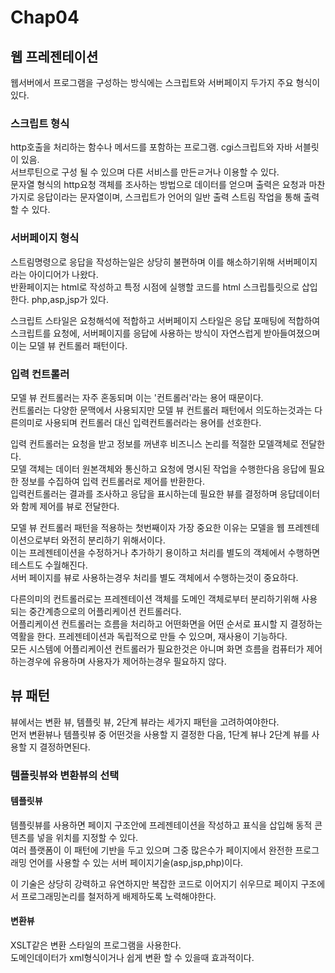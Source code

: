 # Chap04
## 웹 프레젠테이션
웹서버에서 프로그램을 구성하는 방식에는 스크립트와 서버페이지 두가지 주요 형식이 있다.

### 스크립트 형식  
http호출을 처리하는 함수나 메서드를 포함하는 프로그램. cgi스크립트와 자바 서블릿이 있음.  
서브루틴으로 구성 될 수 있으며 다른 서비스를 만든ㄹ거나 이용할 수 있다.   
문자열 형식의 http요청 객체를 조사하는 방법으로 데이터를 얻으며 출력은 요청과 마찬가지로 응답이라는 문자열이며,
스크립트가 언어의 일반 출력 스트림 작업을 통해 출력할 수 있다.

### 서버페이지 형식  
스트림명령으로 응답을 작성하는일은 상당히 불편하며 이를 해소하기위해 서버페이지라는 아이디어가 나왔다.  
반환페이지는 html로 작성하고 특정 시점에 실행할 코드를 html 스크립틀릿으로 삽입한다. php,asp,jsp가 있다.  

스크립트 스타일은 요청해석에 적합하고 서버페이지 스타일은 응답 포매팅에 적합하여 스크립트를 요청에, 
서버페이지를 응답에 사용하는 방식이 자연스럽게 받아들여졌으며 이는 모델 뷰 컨트롤러 패턴이다.

### 입력 컨트롤러
모델 뷰 컨트롤러는 자주 혼동되며 이는 '컨트롤러'라는 용어 때문이다.  
컨트롤러는 다양한 문맥에서 사용되지만 모델 뷰 컨트롤러 패턴에서 의도하는것과는 다른의미로 사용되며 컨트롤러 대신 입력컨트롤러라는 용어를 선호한다.

입력 컨트롤러는 요청을 받고 정보를 꺼낸후 비즈니스 논리를 적절한 모델객체로 전달한다.  
모델 객체는 데이터 원본객체와 통신하고 요청에 명시된 작업을 수행한다음 응답에 필요한 정보를 수집하여 입력 컨트롤러로 제어를 반환한다.  
입력컨트롤러는 결과를 조사하고 응답을 표시하는데 필요한 뷰를 결정하며 응답데이터와 함께 제어를 뷰로 전달한다.

모델 뷰 컨트롤러 패턴을 적용하는 첫번째이자 가장 중요한 이유는 모델을 웹 프레젠테이션으로부터 와전히 분리하기 위해서이다.  
이는 프레젠테이션을 수정하거나 추가하기 용이하고 처리를 별도의 객체에서 수행하면 테스트도 수월해진다.  
서버 페이지를 뷰로 사용하는경우 처리를 별도 객체에서 수행하는것이 중요하다.

다른의미의 컨트롤러로는 프레젠테이션 객체를 도메인 객체로부터 분리하기위해 사용되는 중간계층으로의 어플리케이션 컨트롤러다.  
어플리케이션 컨트롤러는 흐름을 처리하고 어떤화면을 어떤 순서로 표시할 지 결정하는 역활을 한다.
프레젠테이션과 독립적으로 만들 수 있으며, 재사용이 기능하다.  
모든 시스템에 어플리케이션 컨트롤러가 필요한것은 아니며 화면 흐름을 컴퓨터가 제어하는경우에 유용하며 사용자가 제어하는경우 필요하지 않다.

## 뷰 패턴
뷰에서는 변환 뷰, 템플릿 뷰, 2단계 뷰라는 세가지 패턴을 고려하여야한다.  
먼저 변환뷰나 템플릿뷰 중 어떤것을 사용할 지 결정한 다음, 1단계 뷰나 2단계 뷰를 사용할 지 결정하면된다.

### 템플릿뷰와 변환뷰의 선택
#### 템플릿뷰
템플릿뷰를 사용하면 페이지 구조안에 프레젠테이션을 작성하고 표식을 삽입해 동적 콘텐츠를 넣을 위치를 지정할 수 있다.  
여러 플랫폼이 이 패턴에 기반을 두고 있으며  그중 많은수가 페이지에서 완전한 프로그래밍 언어를 사용할 수 있는 서버 페이지기술(asp,jsp,php)이다.  

이 기술은 상당히 강력하고 유연하지만 복잡한 코드로 이어지기 쉬우므로 페이지 구조에서 프로그래밍논리를 철저하게 배제하도록 노력해야한다.

#### 변환뷰
XSLT같은 변환 스타일의 프로그램을 사용한다.  
도메인데이터가 xml형식이거나 쉽게 변환 할 수 있을때 효과적이다.





